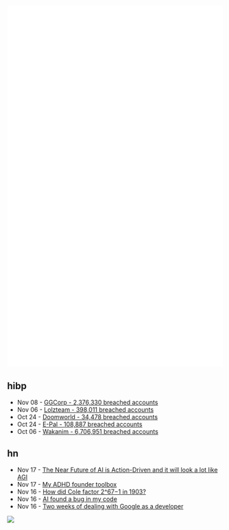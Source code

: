 ![Metrics](https://raw.githubusercontent.com/phixion/phixion/master/metrics.svg)

## hibp

<!--
for https://github.com/phixion/phixion/blob/main/.github/workflows/feeds.yml
-->
<!--START_SECTION:haveibeenpwnd-->
- Nov 08 - [GGCorp - 2,376,330 breached accounts](https://haveibeenpwned.com/PwnedWebsites#GGCorp)
- Nov 06 - [Lolzteam - 398,011 breached accounts](https://haveibeenpwned.com/PwnedWebsites#Lolzteam)
- Oct 24 - [Doomworld - 34,478 breached accounts](https://haveibeenpwned.com/PwnedWebsites#Doomworld)
- Oct 24 - [E-Pal - 108,887 breached accounts](https://haveibeenpwned.com/PwnedWebsites#EPal)
- Oct 06 - [Wakanim - 6,706,951 breached accounts](https://haveibeenpwned.com/PwnedWebsites#Wakanim)
<!--END_SECTION:haveibeenpwnd-->

## hn

<!--
for https://github.com/phixion/phixion/blob/main/.github/workflows/feeds.yml
-->
<!--START_SECTION:hn-->
- Nov 17 - [The Near Future of AI is Action-Driven and it will look a lot like AGI](https://jmcdonnell.substack.com/p/the-near-future-of-ai-is-action-driven)
- Nov 17 - [My ADHD founder toolbox](https://hypatia.ca/2022/03/03/my-adhd-founder-toolbox/)
- Nov 16 - [How did Cole factor 2^67−1 in 1903?](https://mathoverflow.net/questions/207321/how-did-cole-factor-267-1-in-1903)
- Nov 16 - [AI found a bug in my code](https://joel.tools/codegen/)
- Nov 16 - [Two weeks of dealing with Google as a developer](https://danfitdegree.hashnode.dev/nothing-has-ever-angered-me-more-than-the-google-play-team)
<!--END_SECTION:hn-->

<!--
for https://yhype.me
-->
![](https://hit.yhype.me/github/profile?user_id=13013670)
